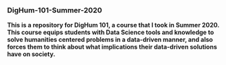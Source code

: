 ### DigHum-101-Summer-2020

**This is a repository for DigHum 101, a course that I took in Summer 2020. This course equips students with Data Science tools and knowledge to solve humanities centered problems in a data-driven manner, and also forces them to think about what implications their data-driven solutions have on society.**







